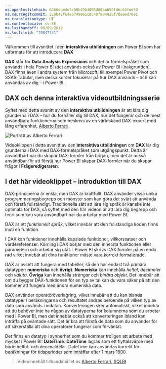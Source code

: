 ```yaml
---
ms.openlocfilehash: 6366dbe4d7c58b49b4085d80aa690fd6c64fee59
ms.sourcegitcommit: 226b47f64e6749061cd54bf8d4436f7deaed7691
ms.translationtype: HT
ms.contentlocale: sv-SE
ms.lasthandoff: 09/09/2019
ms.locfileid: "70847741"
---
```

Välkommen till avsnittet i den **interaktiva utbildningen** om Power BI som har utformats för att introducera **DAX**.

**DAX** står för **Data Analysis Expressions** och det är formelspråket som används i hela Power BI (det används också av Power BI i bakgrunden). DAX finns även i andra system från Microsoft, till exempel Power Pivot och SSAS Tabular, men dessa kurser fokuserar på hur DAX används – och kan användas av dig – i Power BI.

## <a name="dax-and-this-guided-learning-video-series"></a>DAX och denna interaktiva videoutbildningsserie
Syftet med detta avsnitt av den **interaktiva utbildningen** är att lära dig grunderna i DAX – hur du förhåller dig till DAX, hur det fungerar och de mest användbara funktionerna som beskrivs av en världskänd DAX-expert med lång erfarenhet, [ Alberto Ferrari](http://www.sqlbi.com/learning-dax).

![Porträtt av Alberto Ferrari](media/7-1-intro-to-dax/intro_dax_6_alberto_ferrari.png)

Videoklippen i detta avsnitt av den **interaktiva utbildningen** om **DAX** lär dig grunderna i DAX med DAX-formelspråket som utgångspunkt. Detta är användbart när du skapar DAX-formler från början, men det är också användbar för att förstå hur Power BI skapar DAX-formler när du skapar frågor i **Frågeredigeraren**.

## <a name="in-this-video---introduction-to-dax"></a>I det här videoklippet – introduktion till DAX
DAX-principerna är enkla, men DAX är kraftfullt. DAX använder vissa unika programmeringsbegrepp och mönster som kan göra det svårt att använda och förstå fullständigt. Traditionella sätt att lära sig språk är kanske inte optimala för DAX, så syftet med den här videon är att lära dig begrepp och teori som kan vara användbart när du arbetar med Power BI.

DAX är ett *funktionellt språk*, vilket innebär att den fullständiga koden finns inuti en funktion.

I DAX kan funktioner innehålla kapslade funktioner, villkorssatser och värdereferenser. Körning i DAX börjar med den innersta funktionen eller parametern och arbetar sig utåt. I Power BI skrivs DAX formler på en enda rad vilket innebär att dina funktioner måste vara korrekt formaterade.

DAX är avsett att fungera med tabeller, så den har endast två primära datatyper: **numeriska** och **övrigt**. **Numeriska** kan innehålla *heltal*, *decimaler* och *valuta*. **Övriga** kan innehålla *strängar* och *binära objekt*. Det innebär att om du bygger DAX-funktionen för en typ av tal kan du vara säker på att den kommer att fungera med andra numeriska data.

DAX använder operatöröverlagring, vilket innebär att du kan blanda datatyper i beräkningarna och resultatet ändras beroende på vilken typ av data som används i indatan. Konverteringen sker automatiskt, vilket innebär att du behöver inte ha någon av datatyperna för kolumnerna som du arbetar med i Power BI, men det innebär också att konverteringen ibland kan inträffa på oväntade sätt. Det är bra att förstå de data som du använder för att säkerställa att dina operatörer fungerar som förväntat.

Det finns en datatyp i synnerhet som du kommer troligen att arbeta med mycket i Power BI: **DateTime**. **DateTime** lagras som ett flyttalsvärde med både heltal- och decimaldelar. DateTime kan användas korrekt för beräkningar för tidsperioder som inträffar efter 1 mars 1900.

> Videoinnehåll tillhandahållet av [Alberto Ferrari, SQLBI](http://www.sqlbi.com/learning-dax/?utm_source=powerbi&utm_medium=marketing&utm_campaign=after-summit)
> 
> 

